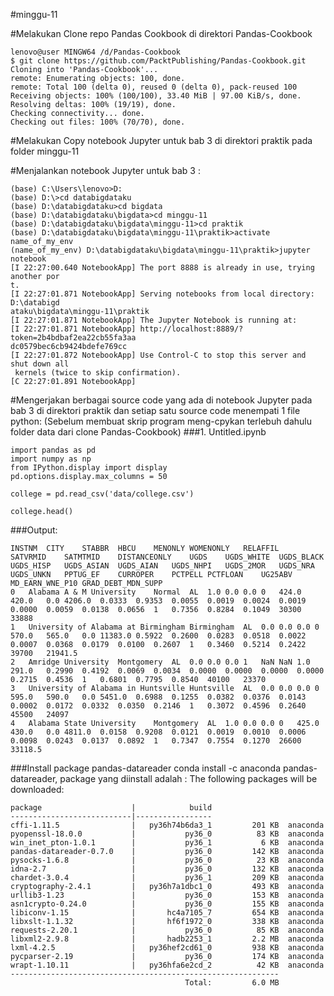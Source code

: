 #minggu-11

#Melakukan Clone repo Pandas Cookbook di direktori Pandas-Cookbook

	lenovo@user MINGW64 /d/Pandas-Cookbook
	$ git clone https://github.com/PacktPublishing/Pandas-Cookbook.git
	Cloning into 'Pandas-Cookbook'...
	remote: Enumerating objects: 100, done.
	remote: Total 100 (delta 0), reused 0 (delta 0), pack-reused 100
	Receiving objects: 100% (100/100), 33.40 MiB | 97.00 KiB/s, done.
	Resolving deltas: 100% (19/19), done.
	Checking connectivity... done.
	Checking out files: 100% (70/70), done.

#Melakukan Copy notebook Jupyter untuk bab 3 di direktori praktik pada folder minggu-11

#Menjalankan notebook Jupyter untuk bab 3 :

	(base) C:\Users\lenovo>D:
	(base) D:\>cd databigdataku
	(base) D:\databigdataku>cd bigdata
	(base) D:\databigdataku\bigdata>cd minggu-11
	(base) D:\databigdataku\bigdata\minggu-11>cd praktik
	(base) D:\databigdataku\bigdata\minggu-11\praktik>activate name_of_my_env
	(name_of_my_env) D:\databigdataku\bigdata\minggu-11\praktik>jupyter notebook
	[I 22:27:00.640 NotebookApp] The port 8888 is already in use, trying another por
	t.
	[I 22:27:01.871 NotebookApp] Serving notebooks from local directory: D:\databigd
	ataku\bigdata\minggu-11\praktik
	[I 22:27:01.871 NotebookApp] The Jupyter Notebook is running at:
	[I 22:27:01.871 NotebookApp] http://localhost:8889/?token=2b4bdbaf2ea22cb55fa3aa
	dc0579bec6cb9424bdefe769cc
	[I 22:27:01.872 NotebookApp] Use Control-C to stop this server and shut down all
	 kernels (twice to skip confirmation).
	[C 22:27:01.891 NotebookApp]

#Mengerjakan berbagai source code yang ada di notebook Jupyter pada bab 3 di direktori praktik dan setiap satu source code menempati 1 file python: (Sebelum membuat skrip program meng-cpykan terlebuh dahulu folder data dari clone Pandas-Cookbook)
###1. Untitled.ipynb

	import pandas as pd
	import numpy as np
	from IPython.display import display
	pd.options.display.max_columns = 50

	college = pd.read_csv('data/college.csv')

	college.head()

###Output:

	INSTNM	CITY	STABBR	HBCU	MENONLY	WOMENONLY	RELAFFIL	SATVRMID	SATMTMID	DISTANCEONLY	UGDS	UGDS_WHITE	UGDS_BLACK	UGDS_HISP	UGDS_ASIAN	UGDS_AIAN	UGDS_NHPI	UGDS_2MOR	UGDS_NRA	UGDS_UNKN	PPTUG_EF	CURROPER	PCTPELL	PCTFLOAN	UG25ABV	MD_EARN_WNE_P10	GRAD_DEBT_MDN_SUPP
	0	Alabama A & M University	Normal	AL	1.0	0.0	0.0	0	424.0	420.0	0.0	4206.0	0.0333	0.9353	0.0055	0.0019	0.0024	0.0019	0.0000	0.0059	0.0138	0.0656	1	0.7356	0.8284	0.1049	30300	33888
	1	University of Alabama at Birmingham	Birmingham	AL	0.0	0.0	0.0	0	570.0	565.0	0.0	11383.0	0.5922	0.2600	0.0283	0.0518	0.0022	0.0007	0.0368	0.0179	0.0100	0.2607	1	0.3460	0.5214	0.2422	39700	21941.5
	2	Amridge University	Montgomery	AL	0.0	0.0	0.0	1	NaN	NaN	1.0	291.0	0.2990	0.4192	0.0069	0.0034	0.0000	0.0000	0.0000	0.0000	0.2715	0.4536	1	0.6801	0.7795	0.8540	40100	23370
	3	University of Alabama in Huntsville	Huntsville	AL	0.0	0.0	0.0	0	595.0	590.0	0.0	5451.0	0.6988	0.1255	0.0382	0.0376	0.0143	0.0002	0.0172	0.0332	0.0350	0.2146	1	0.3072	0.4596	0.2640	45500	24097
	4	Alabama State University	Montgomery	AL	1.0	0.0	0.0	0	425.0	430.0	0.0	4811.0	0.0158	0.9208	0.0121	0.0019	0.0010	0.0006	0.0098	0.0243	0.0137	0.0892	1	0.7347	0.7554	0.1270	26600	33118.5


###Install package pandas-datareader
conda install -c anaconda pandas-datareader, package yang diinstall adalah :
The following packages will be downloaded:

    package                    |            build
    ---------------------------|-----------------
    cffi-1.11.5                |   py36h74b6da3_1         201 KB  anaconda
    pyopenssl-18.0.0           |           py36_0          83 KB  anaconda
    win_inet_pton-1.0.1        |           py36_1           6 KB  anaconda
    pandas-datareader-0.7.0    |           py36_0         142 KB  anaconda
    pysocks-1.6.8              |           py36_0          23 KB  anaconda
    idna-2.7                   |           py36_0         132 KB  anaconda
    chardet-3.0.4              |           py36_1         209 KB  anaconda
    cryptography-2.4.1         |   py36h7a1dbc1_0         493 KB  anaconda
    urllib3-1.23               |           py36_0         153 KB  anaconda
    asn1crypto-0.24.0          |           py36_0         155 KB  anaconda
    libiconv-1.15              |       hc4a7105_7         654 KB  anaconda
    libxslt-1.1.32             |       hf6f1972_0         338 KB  anaconda
    requests-2.20.1            |           py36_0          85 KB  anaconda
    libxml2-2.9.8              |       hadb2253_1         2.2 MB  anaconda
    lxml-4.2.5                 |   py36hef2cd61_0         938 KB  anaconda
    pycparser-2.19             |           py36_0         174 KB  anaconda
    wrapt-1.10.11              |   py36hfa6e2cd_2          42 KB  anaconda
    ------------------------------------------------------------
                                           Total:         6.0 MB
